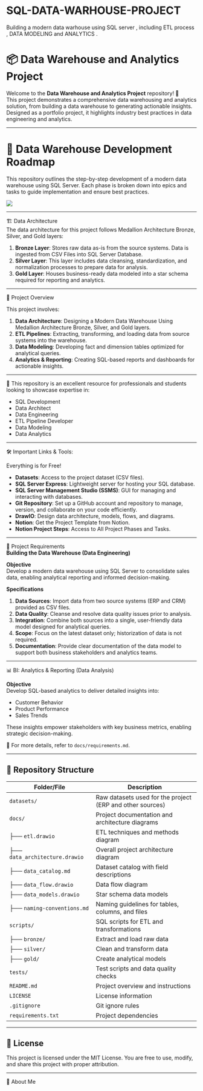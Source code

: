# SQL-DATA-WARHOUSE-PROJECT
Building a modern data warhouse using SQL server , including ETL process , DATA MODELING and ANALYTICS .

# 📦 Data Warehouse and Analytics Project

Welcome to the **Data Warehouse and Analytics Project** repository! 🚀  
This project demonstrates a comprehensive data warehousing and analytics solution, from building a data warehouse to generating actionable insights.  
Designed as a portfolio project, it highlights industry best practices in data engineering and analytics.

---

# 🧠 Data Warehouse Development Roadmap

This repository outlines the step-by-step development of a modern data warehouse using SQL Server. Each phase is broken down into epics and tasks to guide implementation and ensure best practices.

![[<img width="1147" height="570" alt="Screenshot 2025-08-17 101653" src="https://github.com/user-attachments/assets/bce70917-d2f0-4b71-b616-81b7ca5f511e" />](https://github.com/DataWithBaraa/sql-data-warehouse-project/raw/main/docs/data_architecture.png)
](images/architecture.png)


---

🏗️ Data Architecture  
The data architecture for this project follows Medallion Architecture Bronze, Silver, and Gold layers:

1. **Bronze Layer**: Stores raw data as-is from the source systems. Data is ingested from CSV Files into SQL Server Database.  
2. **Silver Layer**: This layer includes data cleansing, standardization, and normalization processes to prepare data for analysis.  
3. **Gold Layer**: Houses business-ready data modeled into a star schema required for reporting and analytics.

---

📖 Project Overview

This project involves:

1. **Data Architecture**: Designing a Modern Data Warehouse Using Medallion Architecture Bronze, Silver, and Gold layers.  
2. **ETL Pipelines**: Extracting, transforming, and loading data from source systems into the warehouse.  
3. **Data Modeling**: Developing fact and dimension tables optimized for analytical queries.  
4. **Analytics & Reporting**: Creating SQL-based reports and dashboards for actionable insights.

---

🎯 This repository is an excellent resource for professionals and students looking to showcase expertise in:

- SQL Development  
- Data Architect  
- Data Engineering  
- ETL Pipeline Developer  
- Data Modeling  
- Data Analytics

---

🛠️ Important Links & Tools:

Everything is for Free!

- **Datasets**: Access to the project dataset (CSV files).  
- **SQL Server Express**: Lightweight server for hosting your SQL database.  
- **SQL Server Management Studio (SSMS)**: GUI for managing and interacting with databases.  
- **Git Repository**: Set up a GitHub account and repository to manage, version, and collaborate on your code efficiently.  
- **DrawIO**: Design data architecture, models, flows, and diagrams.  
- **Notion**: Get the Project Template from Notion.  
- **Notion Project Steps**: Access to All Project Phases and Tasks.

---

🚀 Project Requirements  
**Building the Data Warehouse (Data Engineering)**

**Objective**  
Develop a modern data warehouse using SQL Server to consolidate sales data, enabling analytical reporting and informed decision-making.

**Specifications**  
1. **Data Sources**: Import data from two source systems (ERP and CRM) provided as CSV files.  
2. **Data Quality**: Cleanse and resolve data quality issues prior to analysis.  
3. **Integration**: Combine both sources into a single, user-friendly data model designed for analytical queries.  
4. **Scope**: Focus on the latest dataset only; historization of data is not required.  
5. **Documentation**: Provide clear documentation of the data model to support both business stakeholders and analytics teams.

---

📊 BI: Analytics & Reporting (Data Analysis)

**Objective**  
Develop SQL-based analytics to deliver detailed insights into:

- Customer Behavior  
- Product Performance  
- Sales Trends

These insights empower stakeholders with key business metrics, enabling strategic decision-making.

📄 For more details, refer to `docs/requirements.md`.

---

## 📁 Repository Structure

| Folder/File                | Description                                                  |
|---------------------------|--------------------------------------------------------------|
| `datasets/`               | Raw datasets used for the project (ERP and other sources)    |
| `docs/`                   | Project documentation and architecture diagrams              |
| ├── `etl.drawio`          | ETL techniques and methods diagram                           |
| ├── `data_architecture.drawio` | Overall project architecture diagram                 |
| ├── `data_catalog.md`     | Dataset catalog with field descriptions                      |
| ├── `data_flow.drawio`    | Data flow diagram                                            |
| ├── `data_models.drawio`  | Star schema data models                                      |
| ├── `naming-conventions.md` | Naming guidelines for tables, columns, and files         |
| `scripts/`                | SQL scripts for ETL and transformations                      |
| ├── `bronze/`             | Extract and load raw data                                    |
| ├── `silver/`             | Clean and transform data                                     |
| ├── `gold/`               | Create analytical models                                     |
| `tests/`                  | Test scripts and data quality checks                         |
| `README.md`               | Project overview and instructions                            |
| `LICENSE`                 | License information                                          |
| `.gitignore`              | Git ignore rules                                             |
| `requirements.txt`        | Project dependencies                                         |



---

## 📄 License

This project is licensed under the MIT License. You are free to use, modify, and share this project with proper attribution.

---

🌟 About Me

